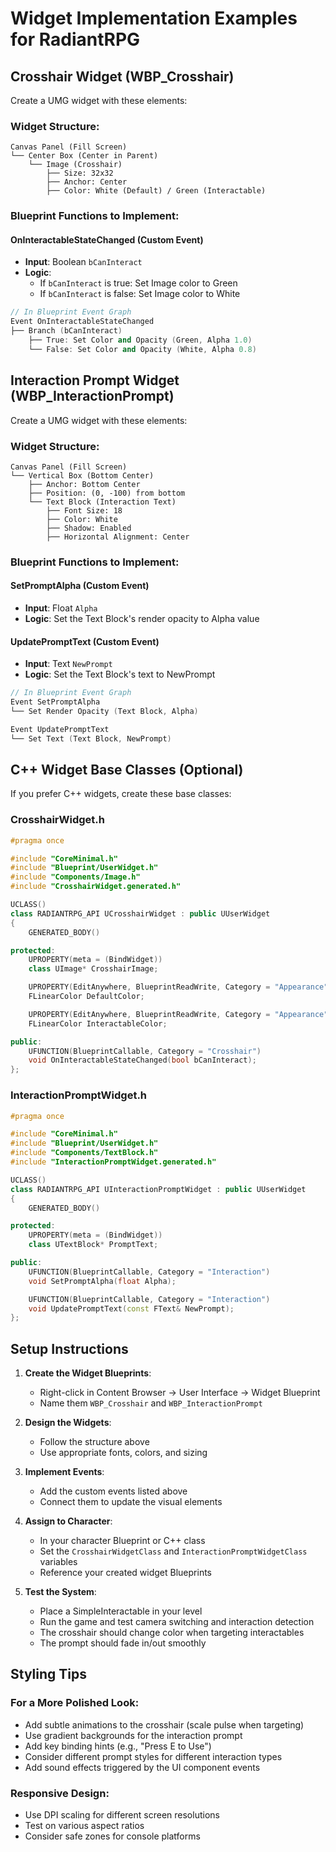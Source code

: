 # Widget Implementation Examples for RadiantRPG

## Crosshair Widget (WBP_Crosshair)

Create a UMG widget with these elements:

### Widget Structure:
```
Canvas Panel (Fill Screen)
└── Center Box (Center in Parent)
    └── Image (Crosshair)
        ├── Size: 32x32
        ├── Anchor: Center
        ├── Color: White (Default) / Green (Interactable)
```

### Blueprint Functions to Implement:

#### OnInteractableStateChanged (Custom Event)
- **Input**: Boolean `bCanInteract`
- **Logic**: 
  - If `bCanInteract` is true: Set Image color to Green
  - If `bCanInteract` is false: Set Image color to White

```cpp
// In Blueprint Event Graph
Event OnInteractableStateChanged
├── Branch (bCanInteract)
    ├── True: Set Color and Opacity (Green, Alpha 1.0)
    └── False: Set Color and Opacity (White, Alpha 0.8)
```

## Interaction Prompt Widget (WBP_InteractionPrompt)

Create a UMG widget with these elements:

### Widget Structure:
```
Canvas Panel (Fill Screen)
└── Vertical Box (Bottom Center)
    ├── Anchor: Bottom Center
    ├── Position: (0, -100) from bottom
    └── Text Block (Interaction Text)
        ├── Font Size: 18
        ├── Color: White
        ├── Shadow: Enabled
        ├── Horizontal Alignment: Center
```

### Blueprint Functions to Implement:

#### SetPromptAlpha (Custom Event)
- **Input**: Float `Alpha`
- **Logic**: Set the Text Block's render opacity to Alpha value

#### UpdatePromptText (Custom Event)  
- **Input**: Text `NewPrompt`
- **Logic**: Set the Text Block's text to NewPrompt

```cpp
// In Blueprint Event Graph
Event SetPromptAlpha
└── Set Render Opacity (Text Block, Alpha)

Event UpdatePromptText  
└── Set Text (Text Block, NewPrompt)
```

## C++ Widget Base Classes (Optional)

If you prefer C++ widgets, create these base classes:

### CrosshairWidget.h
```cpp
#pragma once

#include "CoreMinimal.h"
#include "Blueprint/UserWidget.h"
#include "Components/Image.h"
#include "CrosshairWidget.generated.h"

UCLASS()
class RADIANTRPG_API UCrosshairWidget : public UUserWidget
{
    GENERATED_BODY()

protected:
    UPROPERTY(meta = (BindWidget))
    class UImage* CrosshairImage;

    UPROPERTY(EditAnywhere, BlueprintReadWrite, Category = "Appearance")
    FLinearColor DefaultColor;

    UPROPERTY(EditAnywhere, BlueprintReadWrite, Category = "Appearance")
    FLinearColor InteractableColor;

public:
    UFUNCTION(BlueprintCallable, Category = "Crosshair")
    void OnInteractableStateChanged(bool bCanInteract);
};
```

### InteractionPromptWidget.h
```cpp
#pragma once

#include "CoreMinimal.h"
#include "Blueprint/UserWidget.h"
#include "Components/TextBlock.h"
#include "InteractionPromptWidget.generated.h"

UCLASS()
class RADIANTRPG_API UInteractionPromptWidget : public UUserWidget
{
    GENERATED_BODY()

protected:
    UPROPERTY(meta = (BindWidget))
    class UTextBlock* PromptText;

public:
    UFUNCTION(BlueprintCallable, Category = "Interaction")
    void SetPromptAlpha(float Alpha);

    UFUNCTION(BlueprintCallable, Category = "Interaction")
    void UpdatePromptText(const FText& NewPrompt);
};
```

## Setup Instructions

1. **Create the Widget Blueprints**:
   - Right-click in Content Browser → User Interface → Widget Blueprint
   - Name them `WBP_Crosshair` and `WBP_InteractionPrompt`

2. **Design the Widgets**:
   - Follow the structure above
   - Use appropriate fonts, colors, and sizing

3. **Implement Events**:
   - Add the custom events listed above
   - Connect them to update the visual elements

4. **Assign to Character**:
   - In your character Blueprint or C++ class
   - Set the `CrosshairWidgetClass` and `InteractionPromptWidgetClass` variables
   - Reference your created widget Blueprints

5. **Test the System**:
   - Place a SimpleInteractable in your level
   - Run the game and test camera switching and interaction detection
   - The crosshair should change color when targeting interactables
   - The prompt should fade in/out smoothly

## Styling Tips

### For a More Polished Look:
- Add subtle animations to the crosshair (scale pulse when targeting)
- Use gradient backgrounds for the interaction prompt
- Add key binding hints (e.g., "Press E to Use")
- Consider different prompt styles for different interaction types
- Add sound effects triggered by the UI component events

### Responsive Design:
- Use DPI scaling for different screen resolutions
- Test on various aspect ratios
- Consider safe zones for console platforms